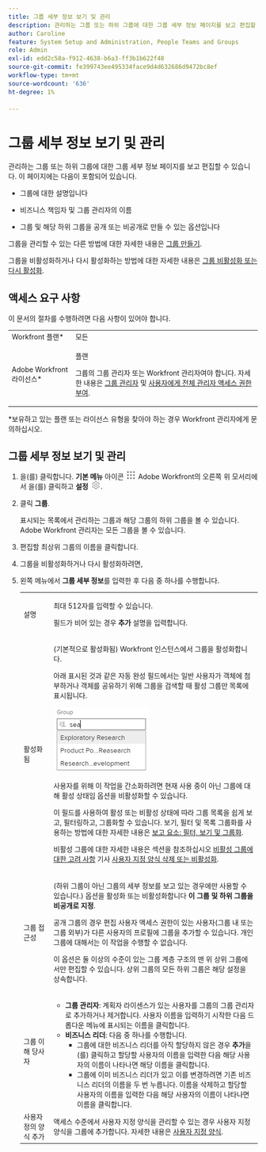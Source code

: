 ```yaml
---
title: 그룹 세부 정보 보기 및 관리
description: 관리하는 그룹 또는 하위 그룹에 대한 그룹 세부 정보 페이지를 보고 편집할 수 있습니다.
author: Caroline
feature: System Setup and Administration, People Teams and Groups
role: Admin
exl-id: edd2c58a-f912-4638-b6a3-ff3b1b622f48
source-git-commit: fe399743ee495334face9d4d632686d9472bc8ef
workflow-type: tm+mt
source-wordcount: '636'
ht-degree: 1%

---
```


# 그룹 세부 정보 보기 및 관리

관리하는 그룹 또는 하위 그룹에 대한 그룹 세부 정보 페이지를 보고 편집할 수 있습니다. 이 페이지에는 다음이 포함되어 있습니다.

* 그룹에 대한 설명입니다
* 비즈니스 책임자 및 그룹 관리자의 이름
* 그룹 및 해당 하위 그룹을 공개 또는 비공개로 만들 수 있는 옵션입니다

   <!--
  <li>An option that allows you to deactivate or reactivate a group and its subgroups.
  DRAFTED IN FLARE:
  Make this change when Callisto adds the
  <b>Is active</b>
   option to the Details pag
  </li>
  -->

그룹을 관리할 수 있는 다른 방법에 대한 자세한 내용은 [그룹 만들기](../../../administration-and-setup/manage-groups/create-and-manage-groups/create-a-group.md).

그룹을 비활성화하거나 다시 활성화하는 방법에 대한 자세한 내용은 [그룹 비활성화 또는 다시 활성화](../../../administration-and-setup/manage-groups/create-and-manage-groups/deactivate-or-reactivate-a-group.md).

<!--
DRAFTED IN FLARE:
Delete this paragraph when Callisto adds the
<b>Is active</b>
 option to the Details pag
-->

## 액세스 요구 사항

이 문서의 절차를 수행하려면 다음 사항이 있어야 합니다.

<table style="table-layout:auto"> 
 <col> 
 <col> 
 <tbody> 
  <tr> 
   <td role="rowheader">Workfront 플랜*</td> 
   <td>모든</td> 
  </tr> 
  <tr> 
   <td role="rowheader">Adobe Workfront 라이선스*</td> 
   <td> <p>플랜 </p> <p>그룹의 그룹 관리자 또는 Workfront 관리자여야 합니다. 자세한 내용은 <a href="../../../administration-and-setup/manage-groups/group-roles/group-administrators.md" class="MCXref xref">그룹 관리자</a> 및 <a href="../../../administration-and-setup/add-users/configure-and-grant-access/grant-a-user-full-administrative-access.md" class="MCXref xref">사용자에게 전체 관리자 액세스 권한 부여</a>.</p> </td> 
  </tr> 
 </tbody> 
</table>

&#42;보유하고 있는 플랜 또는 라이선스 유형을 찾아야 하는 경우 Workfront 관리자에게 문의하십시오.

## 그룹 세부 정보 보기 및 관리

1. 을(를) 클릭합니다. **기본 메뉴** 아이콘 ![](assets/main-menu-icon.png) Adobe Workfront의 오른쪽 위 모서리에서 을(를) 클릭하고 **설정** ![](assets/gear-icon-settings.png).

1. 클릭 **그룹**.

   표시되는 목록에서 관리하는 그룹과 해당 그룹의 하위 그룹을 볼 수 있습니다. Adobe Workfront 관리자는 모든 그룹을 볼 수 있습니다.

1. 편집할 최상위 그룹의 이름을 클릭합니다.
1. 그룹을 비활성화하거나 다시 활성화하려면,
1. 왼쪽 메뉴에서 **그룹 세부 정보**&#x200B;를 입력한 후 다음 중 하나를 수행합니다.

   <table style="table-layout:auto"> 
    <col> 
    <col> 
    <tbody> 
     <tr> 
      <td role="rowheader">설명</td> 
      <td> <p>최대 512자를 입력할 수 있습니다.</p> <p>필드가 비어 있는 경우 <strong>추가</strong> 설명을 입력합니다.</p> </td> 
     </tr> 
     <tr data-mc-conditions=""> 
      <td role="rowheader">활성화됨</td> 
      <td> <p>(기본적으로 활성화됨) Workfront 인스턴스에서 그룹을 활성화합니다.</p> <p>아래 표시된 것과 같은 자동 완성 필드에서는 일반 사용자가 객체에 첨부하거나 객체를 공유하기 위해 그룹을 검색할 때 활성 그룹만 목록에 표시됩니다.</p> <p> <img src="assets/group-type-aheads.jpg"> </p> <p>사용자를 위해 이 작업을 간소화하려면 현재 사용 중이 아닌 그룹에 대해 활성 상태임 옵션을 비활성화할 수 있습니다.</p> <p>이 필드를 사용하여 활성 또는 비활성 상태에 따라 그룹 목록을 쉽게 보고, 필터링하고, 그룹화할 수 있습니다. 보기, 필터 및 목록 그룹화를 사용하는 방법에 대한 자세한 내용은 <a href="../../../reports-and-dashboards/reports/reporting-elements/reporting-elements-filters-views-groupings.md" class="MCXref xref">보고 요소: 필터, 보기 및 그룹화</a>.</p> <p>비활성 그룹에 대한 자세한 내용은 섹션을 참조하십시오 <a href="../../../administration-and-setup/manage-groups/create-and-manage-groups/deactivate-or-reactivate-a-group.md#inactive" class="MCXref xref">비활성 그룹에 대한 고려 사항</a> 기사 <a href="../../../administration-and-setup/customize-workfront/create-manage-custom-forms/delete-or-deactivate-a-custom-form.md" class="MCXref xref">사용자 지정 양식 삭제 또는 비활성화</a>.</p> </td> 
     </tr> 
     <tr> 
      <td role="rowheader">그룹 접근성</td> 
      <td> <p>(하위 그룹이 아닌 그룹의 세부 정보를 보고 있는 경우에만 사용할 수 있습니다.) 옵션을 활성화 또는 비활성화합니다 <strong>이 그룹 및 하위 그룹을 비공개로 지정</strong>.</p> <p>공개 그룹의 경우 편집 사용자 액세스 권한이 있는 사용자(그룹 내 또는 그룹 외부)가 다른 사용자의 프로필에 그룹을 추가할 수 있습니다. 개인 그룹에 대해서는 이 작업을 수행할 수 없습니다.</p> <p>이 옵션은 둘 이상의 수준이 있는 그룹 계층 구조의 맨 위 상위 그룹에서만 편집할 수 있습니다. 상위 그룹의 모든 하위 그룹은 해당 설정을 상속합니다.</p> </td> 
     </tr> 
     <tr> 
      <td role="rowheader">그룹 이해 당사자</td> 
      <td> 
       <ul> 
        <li><strong>그룹 관리자</strong>: 계획자 라이센스가 있는 사용자를 그룹의 그룹 관리자로 추가하거나 제거합니다. 사용자 이름을 입력하기 시작한 다음 드롭다운 메뉴에 표시되는 이름을 클릭합니다.</li> 
        <li><strong>비즈니스 리더</strong>: 다음 중 하나를 수행합니다.
         <ul>
          <li>그룹에 대한 비즈니스 리더를 아직 할당하지 않은 경우 <strong>추가</strong>을(를) 클릭하고 할당할 사용자의 이름을 입력한 다음 해당 사용자의 이름이 나타나면 해당 이름을 클릭합니다.</li>
          <li>그룹에 이미 비즈니스 리더가 있고 이를 변경하려면 기존 비즈니스 리더의 이름을 두 번 누릅니다. 이름을 삭제하고 할당할 사용자의 이름을 입력한 다음 해당 사용자의 이름이 나타나면 이름을 클릭합니다.</li>
         </ul></li> 
       </ul> </td> 
     </tr> 
     <tr> 
      <td role="rowheader">사용자 정의 양식 추가</td> 
      <td>액세스 수준에서 사용자 지정 양식을 관리할 수 있는 경우 사용자 지정 양식을 그룹에 추가합니다. 자세한 내용은 <a href="../../../administration-and-setup/customize-workfront/create-manage-custom-forms/create-and-manage-custom-forms.md" class="MCXref xref">사용자 지정 양식</a>.</td> 
     </tr> 
    </tbody> 
   </table>
